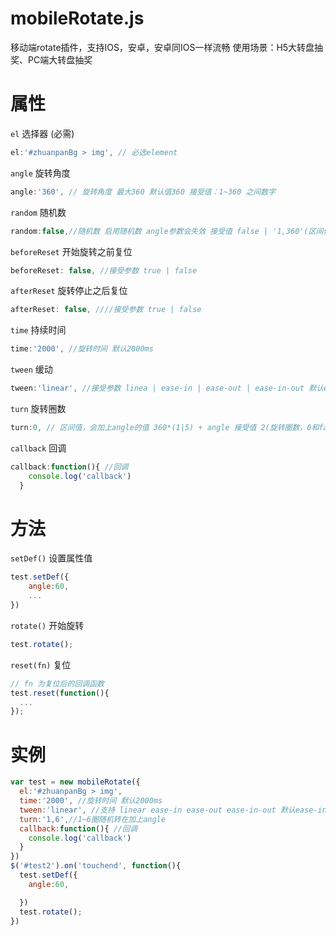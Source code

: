 # mobileRotate.js
移动端rotate插件，支持IOS，安卓，安卓同IOS一样流畅
使用场景：H5大转盘抽奖、PC端大转盘抽奖
# 属性  
`el` 选择器 (必需)  
```javascript
el:'#zhuanpanBg > img', // 必选element
```  
`angle` 旋转角度   
```javascript
angle:'360', // 旋转角度 最大360 默认值360 接受值：1~360 之间数字
```  
`random` 随机数   
```javascript
random:false,//随机数 启用随机数 angle参数会失效 接受值 false | '1,360'(区间值,意思在1,360随机一个，不能直接输入固定的数字)
```  
`beforeReset` 开始旋转之前复位
```javascript
beforeReset: false, //接受参数 true | false
```
`afterReset` 旋转停止之后复位
```javascript
afterReset: false, ////接受参数 true | false
```
`time` 持续时间   
```javascript
time:'2000', //旋转时间 默认2000ms
```  
`tween` 缓动
```javascript
tween:'linear', //接受参数 linea | ease-in | ease-out | ease-in-out 默认ease-in-out
```  
`turn` 旋转圈数  
```javascript
turn:0, // 区间值，会加上angle的值 360*(1|5) + angle 接受值 2(旋转圈数，0和false效果相同) | false | '1,5'(表示1~5随机转)
```  
`callback` 回调   
```javascript
callback:function(){ //回调
    console.log('callback')
  }
```  

# 方法  
`setDef()` 设置属性值  
```javascript
test.setDef({
    angle:60,
    ...
})
``` 
`rotate()` 开始旋转  
```javascript
test.rotate();
``` 
`reset(fn)` 复位  
```javascript
// fn 为复位后的回调函数
test.reset(function(){
  ...
});
``` 

# 实例
```javascript
var test = new mobileRotate({
  el:'#zhuanpanBg > img',
  time:'2000', //旋转时间 默认2000ms
  tween:'linear', //支持 linear ease-in ease-out ease-in-out 默认ease-in-out
  turn:'1,6',//1~6圈随机转在加上angle
  callback:function(){ //回调
    console.log('callback')
  }
})
$('#test2').on('touchend', function(){
  test.setDef({
    angle:60,

  })
  test.rotate();
})
```
